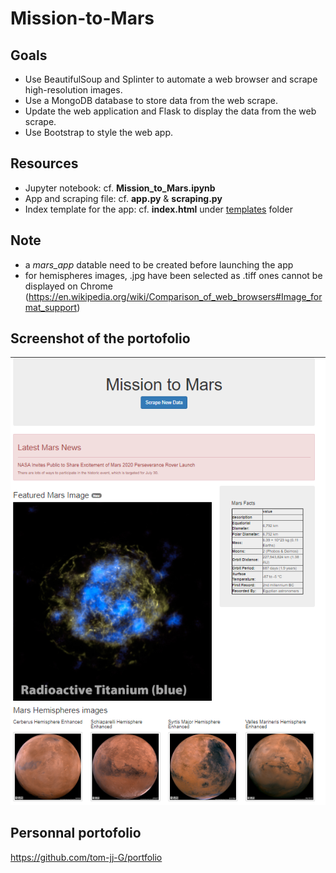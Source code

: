 # Mission-to-Mars

## Goals

- Use BeautifulSoup and Splinter to automate a web browser and scrape high-resolution images.
- Use a MongoDB database to store data from the web scrape.
- Update the web application and Flask to display the data from the web scrape.
- Use Bootstrap to style the web app.

## Resources

- Jupyter notebook: cf. **Mission_to_Mars.ipynb**
- App and scraping file: cf. **app.py** & **scraping.py**
- Index template for the app: cf. **index.html** under [templates](templates/) folder

## Note

- a *mars_app* datable need to be created before launching the app
- for hemispheres images, .jpg have been selected as .tiff ones cannot be displayed on Chrome (https://en.wikipedia.org/wiki/Comparison_of_web_browsers#Image_format_support)

## Screenshot of the portofolio

![Portofolio.png](Images/Portofolio.png)

## Personnal portofolio

https://github.com/tom-jj-G/portfolio
